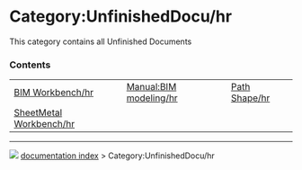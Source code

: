 # Category:UnfinishedDocu/hr
This category contains all Unfinished Documents

### Contents

|     |     |     |
| --- | --- | --- |
| [BIM Workbench/hr](BIM_Workbench/hr.md) | [Manual:BIM modeling/hr](Manual_BIM_modeling/hr.md) | [Path Shape/hr](Path_Shape/hr.md) |
| [SheetMetal Workbench/hr](SheetMetal_Workbench/hr.md) |



---
![](images/Button_right.svg) [documentation index](../README.md) > Category:UnfinishedDocu/hr
